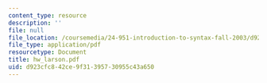 ```yaml
---
content_type: resource
description: ''
file: null
file_location: /coursemedia/24-951-introduction-to-syntax-fall-2003/d923cfc842ce9f31395730955c43a650_hw_larson.pdf
file_type: application/pdf
resourcetype: Document
title: hw_larson.pdf
uid: d923cfc8-42ce-9f31-3957-30955c43a650
---
```

